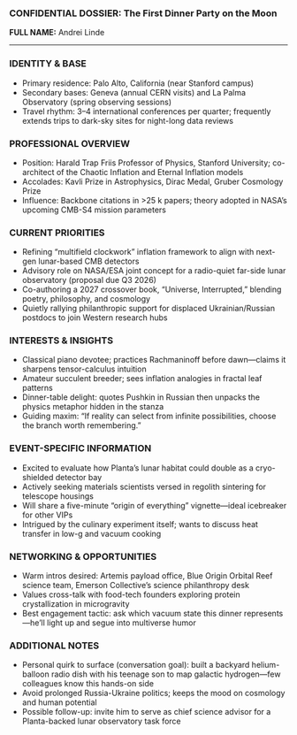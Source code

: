 ### CONFIDENTIAL DOSSIER: The First Dinner Party on the Moon

**FULL NAME:** Andrei Linde

---
### IDENTITY & BASE
- Primary residence: Palo Alto, California (near Stanford campus)  
- Secondary bases: Geneva (annual CERN visits) and La Palma Observatory (spring observing sessions)  
- Travel rhythm: 3–4 international conferences per quarter; frequently extends trips to dark-sky sites for night-long data reviews

### PROFESSIONAL OVERVIEW
- Position: Harald Trap Friis Professor of Physics, Stanford University; co-architect of the Chaotic Inflation and Eternal Inflation models  
- Accolades: Kavli Prize in Astrophysics, Dirac Medal, Gruber Cosmology Prize  
- Influence: Backbone citations in >25 k papers; theory adopted in NASA’s upcoming CMB-S4 mission parameters

### CURRENT PRIORITIES
- Refining “multifield clockwork” inflation framework to align with next-gen lunar-based CMB detectors  
- Advisory role on NASA/ESA joint concept for a radio-quiet far-side lunar observatory (proposal due Q3 2026)  
- Co-authoring a 2027 crossover book, “Universe, Interrupted,” blending poetry, philosophy, and cosmology  
- Quietly rallying philanthropic support for displaced Ukrainian/Russian postdocs to join Western research hubs

### INTERESTS & INSIGHTS
- Classical piano devotee; practices Rachmaninoff before dawn—claims it sharpens tensor-calculus intuition  
- Amateur succulent breeder; sees inflation analogies in fractal leaf patterns  
- Dinner-table delight: quotes Pushkin in Russian then unpacks the physics metaphor hidden in the stanza  
- Guiding maxim: “If reality can select from infinite possibilities, choose the branch worth remembering.”

### EVENT-SPECIFIC INFORMATION
- Excited to evaluate how Planta’s lunar habitat could double as a cryo-shielded detector bay  
- Actively seeking materials scientists versed in regolith sintering for telescope housings  
- Will share a five-minute “origin of everything” vignette—ideal icebreaker for other VIPs  
- Intrigued by the culinary experiment itself; wants to discuss heat transfer in low-g and vacuum cooking

### NETWORKING & OPPORTUNITIES
- Warm intros desired: Artemis payload office, Blue Origin Orbital Reef science team, Emerson Collective’s science philanthropy desk  
- Values cross-talk with food-tech founders exploring protein crystallization in microgravity  
- Best engagement tactic: ask which vacuum state this dinner represents—he’ll light up and segue into multiverse humor

### ADDITIONAL NOTES
- Personal quirk to surface (conversation goal): built a backyard helium-balloon radio dish with his teenage son to map galactic hydrogen—few colleagues know this hands-on side  
- Avoid prolonged Russia-Ukraine politics; keeps the mood on cosmology and human potential  
- Possible follow-up: invite him to serve as chief science advisor for a Planta-backed lunar observatory task force
